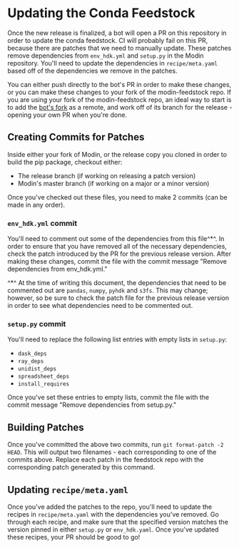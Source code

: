 # Updating the Conda Feedstock

Once the new release is finalized, a bot will open a PR on this repository in order to update the conda feedstock. CI will probably fail on this PR, because there are patches that we need to manually update. These patches remove dependencies from `env_hdk.yml` and `setup.py` in the Modin repository. You'll need to update the dependencies in `recipe/meta.yaml` based off of the dependencies we remove in the patches.

You can either push directly to the bot's PR in order to make these changes, or you can make these changes to your fork of the modin-feedstock repo. If you are using your fork of the modin-feedstock repo, an ideal way to start is to add the [bot's fork](https://github.com/regro-cf-autotick-bot/modin-feedstock.git) as a remote, and work off of its branch for the release - opening your own PR when you're done.

## Creating Commits for Patches

Inside either your fork of Modin, or the release copy you cloned in order to build the pip package, checkout either:

* The release branch (if working on releasing a patch version)
* Modin's master branch (if working on a major or a minor version)

Once you've checked out these files, you need to make 2 commits (can be made in any order).

### `env_hdk.yml` commit

You'll need to comment out some of the dependencies from this file^*^. In order to ensure that you have removed all of the necessary dependencies,
check the patch introduced by the PR for the previous release version. After making these changes, commit the file with the commit message "Remove dependencies from env_hdk.yml."

^*^ At the time of writing this document, the dependencies that need to be commented out are `pandas`, `numpy`, `pyhdk` and `s3fs`. This may change; however, so be sure
to check the patch file for the previous release version in order to see what dependencies need to be commented out.

### `setup.py` commit

You'll need to replace the following list entries with empty lists in `setup.py`:

* `dask_deps`
* `ray_deps`
* `unidist_deps`
* `spreadsheet_deps`
* `install_requires`

Once you've set these entries to empty lists, commit the file with the commit message "Remove dependencies from setup.py."

## Building Patches

Once you've committed the above two commits, run `git format-patch -2 HEAD`. This will output two filenames - each corresponding to one of the commits above. Replace each patch in the feedstock repo with the corresponding patch generated by this command.

## Updating `recipe/meta.yaml`

Once you've added the patches to the repo, you'll need to update the recipes in `recipe/meta.yaml` with the dependencies you've removed. Go through each recipe, and make sure that the specified version matches the version pinned in either `setup.py` or `env_hdk.yaml`. Once you've updated these recipes, your PR should be good to go!
